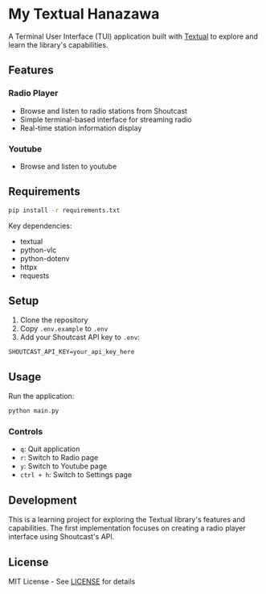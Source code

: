 # My Textual Hanazawa

A Terminal User Interface (TUI) application built with [Textual](https://textual.textualize.io/) to explore and learn the library's capabilities.

## Features

### Radio Player
- Browse and listen to radio stations from Shoutcast
- Simple terminal-based interface for streaming radio
- Real-time station information display

### Youtube 
- Browse and listen to youtube

## Requirements

```sh
pip install -r requirements.txt
```

Key dependencies:
- textual
- python-vlc
- python-dotenv
- httpx
- requests

## Setup

1. Clone the repository
2. Copy `.env.example` to `.env`
3. Add your Shoutcast API key to `.env`:
```
SHOUTCAST_API_KEY=your_api_key_here
```

## Usage

Run the application:

```sh
python main.py
```

### Controls
- `q`: Quit application
- `r`: Switch to Radio page
- `y`: Switch to Youtube page 
- `ctrl + h`: Switch to Settings page

## Development

This is a learning project for exploring the Textual library's features and capabilities. The first implementation focuses on creating a radio player interface using Shoutcast's API.

## License

MIT License - See [LICENSE](LICENSE) for details